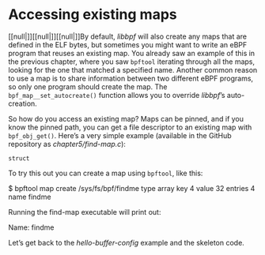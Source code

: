 # Accessing existing maps

[[null|]][[null|]][[null|]]By default, _libbpf_ will also create any maps that are defined in the ELF bytes, but sometimes you might want to write an eBPF program that reuses an existing map. You already saw an example of this in the previous chapter, where you saw `bpftool` iterating through all the maps, looking for the one that matched a specified name. Another common reason to use a map is to share information between two different eBPF programs, so only one program should create the map. The `bpf_map__set_autocreate()` function allows you to override _libbpf_’s auto-creation.

So how do you access an existing map? Maps can be pinned, and if you know the pinned path, you can get a file descriptor to an existing map with `bpf_obj_get()`. Here’s a very simple example (available in the GitHub repository as _chapter5/find-map.c_):

    struct

To try this out you can create a map using `bpftool`, like this:

$ bpftool map create /sys/fs/bpf/findme type array key 4 value 32 entries 4
name findme

Running the find-map executable will print out:

Name: findme

Let’s get back to the _hello-buffer-config_ example and the skeleton code.